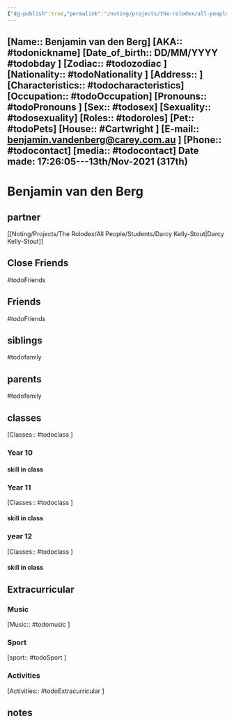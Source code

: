 ```yaml
---
{"dg-publish":true,"permalink":"/noting/projects/the-rolodex/all-people/students/benjamin-van-den-berg/","dgHomeLink":true,"dgPassFrontmatter":false}
---
```


[Name:: Benjamin van den Berg]
[AKA:: #todonickname]
[Date_of_birth:: DD/MM/YYYY #todobday ]
[Zodiac:: #todozodiac ]
[Nationality:: #todoNationality ]
[Address:: ]
[Characteristics::  #todocharacteristics]
[Occupation:: #todoOccupation]
[Pronouns:: #todoPronouns ]
[Sex:: #todosex]
[Sexuality:: #todosexuality]
[Roles:: #todoroles]
[Pet:: #todoPets]
[House:: #Cartwright ]
[E-mail:: <benjamin.vandenberg@carey.com.au> ]
[Phone:: #todocontact]
[media:: #todocontact]
Date made: 17:26:05---13th/Nov-2021 (317th) 
---
# Benjamin van den Berg
## partner
[[Noting/Projects/The Rolodex/All People/Students/Darcy Kelly-Stout|Darcy Kelly-Stout]]
## Close Friends
#todoFriends
## Friends
#todoFriends
## siblings
#todofamily
## parents
#todofamily
## classes
[Classes:: #todoclass ]
### Year 10
#### skill in class
### Year 11
[Classes:: #todoclass ]
#### skill in class
### year 12
[Classes:: #todoclass ]
#### skill in class
## Extracurricular
### Music
[Music:: #todomusic ]
### Sport
[sport:: #todoSport ]
### Activities
[Activities:: #todoExtracurricular ]
## notes

